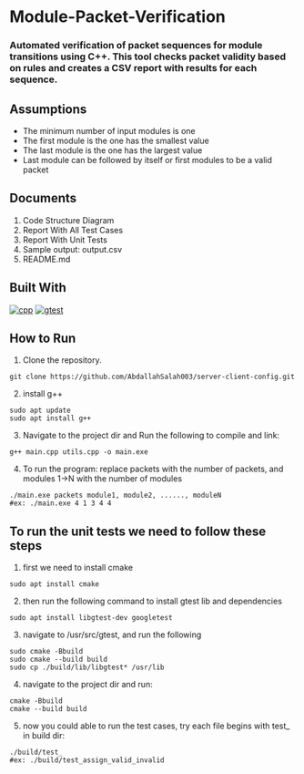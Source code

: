 # Module-Packet-Verification

<h3>
Automated verification of packet sequences for module transitions using C++. This tool checks packet validity based on rules and creates a CSV report with results for each sequence.
</h3>

## Assumptions

<ul>
    <li>The minimum number of input modules is one</li>
    <li>The first module is the one has the smallest value</li>
    <li>The last module is the one has the largest value</li>
    <li>Last module can be followed by itself or first modules to be a valid packet</li>
</ul>

## Documents

1. Code Structure Diagram
2. Report With All Test Cases
3. Report With Unit Tests
4. Sample output: output.csv
5. README.md

## Built With

[![cpp][cpp]][cpp-url] [![gtest][gtest]][gtest-url]

## How to Run

1. Clone the repository.

```
git clone https://github.com/AbdallahSalah003/server-client-config.git
```

2. install g++

```
sudo apt update
sudo apt install g++
```

3. Navigate to the project dir and Run the following to compile and link:

```
g++ main.cpp utils.cpp -o main.exe
```

4. To run the program: replace packets with the number of packets, and modules 1->N with the number of modules

```
./main.exe packets module1, module2, ......, moduleN
#ex: ./main.exe 4 1 3 4 4
```

## To run the unit tests we need to follow these steps

1. first we need to install cmake

```
sudo apt install cmake
```

2. then run the following command to install gtest lib and dependencies

```
sudo apt install libgtest-dev googletest
```

3. navigate to /usr/src/gtest, and run the following

```
sudo cmake -Bbuild
sudo cmake --build build
sudo cp ./build/lib/libgtest* /usr/lib
```

4. navigate to the project dir and run:

```
cmake -Bbuild
cmake --build build
```

5. now you could able to run the test cases, try each file begins with test\_ in build dir:

```
./build/test_
#ex: ./build/test_assign_valid_invalid
```

[cpp]: https://img.shields.io/badge/CPP-black?style=for-the-badge&logo=cplusplus
[cpp-url]: https://cplusplus.com/doc/tutorial/
[gtest]: https://img.shields.io/badge/gtest-darkblue?style=for-the-badge&logo=google
[gtest-url]: https://google.github.io/googletest/

